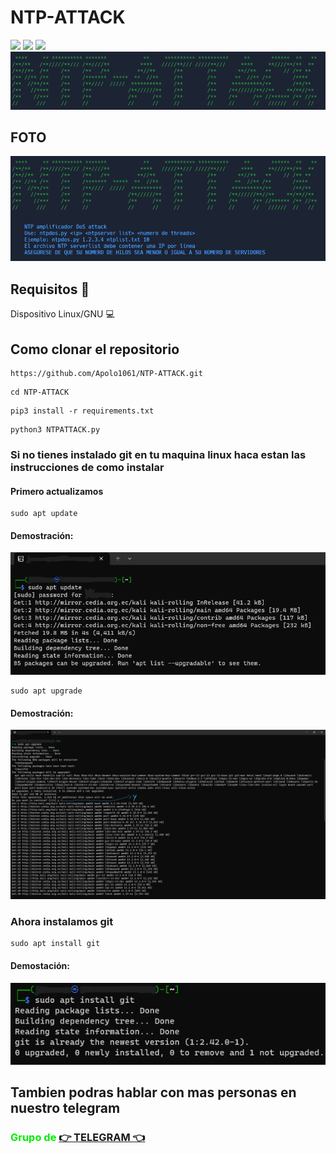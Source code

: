 # NTP-ATTACK
<img src="https://img.shields.io/badge/Python-3.8-blue"> <img src="https://img.shields.io/badge/Version-1-red"> <img src="https://img.shields.io/badge/Descarga-Gratis-green"></a>
<img src="/NTP-ATTACKlogo.png"></img>
## FOTO

<img src="/Imagencompleta.png"></img>

## Requisitos 📄

Dispositivo Linux/GNU ️💻

##  Como clonar el repositorio
```
https://github.com/Apolo1061/NTP-ATTACK.git
```
```
cd NTP-ATTACK
```
```
pip3 install -r requirements.txt
```
```
python3 NTPATTACK.py
```
### Si no tienes instalado git en tu maquina linux haca estan las instrucciones de como instalar
#### Primero actualizamos
```
sudo apt update
```
#### Demostración:
<img src="/sudoaptupdate.png"></img>
```
sudo apt upgrade
```
#### Demostración:
<img src="/sudoaptupgrade.png"></img>
### Ahora instalamos git
```
sudo apt install git
```
#### Demostación:
<img src="/sudoaptinstallgit.png"></img>
## Tambien podras hablar con mas personas en nuestro telegram
### <font color="gree">Grupo de</font>  <a class="" href="https://t.me/+tlrzAHXMkzthNmMx">👉 TELEGRAM 👈</a>
